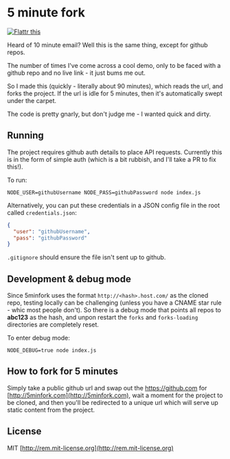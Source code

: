 # 5 minute fork

[![Flattr this](http://api.flattr.com/button/flattr-badge-large.png)](http://flattr.com/thing/1463468/remy5minutefork-on-GitHub)

Heard of 10 minute email? Well this is the same thing, except for github repos.

The number of times I've come across a cool demo, only to be faced with a github repo and no live link - it just bums me out.

So I made this (quickly - literally about 90 minutes), which reads the url, and forks the project. If the url is idle for 5 minutes, then it's automatically swept under the carpet.

The code is pretty gnarly, but don't judge me - I wanted quick and dirty.

## Running

The project requires github auth details to place API requests. Currently this is in the form of simple auth (which is a bit rubbish, and I'll take a PR to fix this!).

To run:

    NODE_USER=githubUsername NODE_PASS=githubPassword node index.js

Alternatively, you can put these credentials in a JSON config file in the root called `credentials.json`:

```json
{
  "user": "githubUsername",
  "pass": "githubPassword"
}
```

`.gitignore` should ensure the file isn't sent up to github.

## Development & debug mode

Since 5minfork uses the format `http://<hash>.host.com/` as the cloned repo, testing locally can be challenging (unless you have a CNAME star rule - whic most people don't). So there is a debug mode that points all repos to **abc123** as the hash, and unpon restart the `forks` and `forks-loading` directories are completely reset.

To enter debug mode:

    NODE_DEBUG=true node index.js

## How to fork for 5 minutes

Simply take a public github url and swap out the https://github.com for [http://5minfork.com](http://5minfork.com), wait a moment for the project to be cloned, and then you'll be redirected to a unique url which will serve up static content from the project.

## License

MIT [http://rem.mit-license.org](http://rem.mit-license.org)
